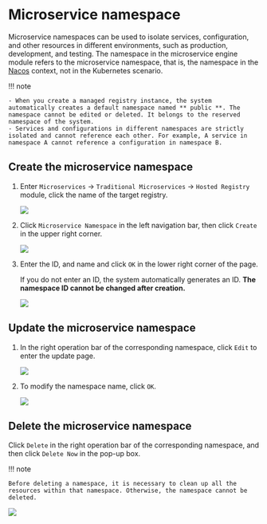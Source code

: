 # Microservice namespace

Microservice namespaces can be used to isolate services, configuration, and other resources in different environments, such as production, development, and testing. The namespace in the microservice engine module refers to the microservice namespace, that is, the namespace in the [Nacos](https://nacos.io/docs/what-is-nacos.html) context, not in the Kubernetes scenario.

!!! note

    - When you create a managed registry instance, the system automatically creates a default namespace named ** public **. The namespace cannot be edited or deleted. It belongs to the reserved namespace of the system.
    - Services and configurations in different namespaces are strictly isolated and cannot reference each other. For example, A service in namespace A cannot reference a configuration in namespace B.

## Create the microservice namespace

1. Enter `Microservices` -> `Traditional Microservices` -> `Hosted Registry` module, click the name of the target registry.

    ![](https://docs.daocloud.io/daocloud-docs-images/docs/en/docs/skoala/images/ns-1.png)

2. Click `Microservice Namespace` in the left navigation bar, then click `Create` in the upper right corner.

    ![](https://docs.daocloud.io/daocloud-docs-images/docs/en/docs/skoala/images/create-ns-1.png)

3. Enter the ID, and name and click `OK` in the lower right corner of the page.

    If you do not enter an ID, the system automatically generates an ID.
    **The namespace ID cannot be changed after creation.**

    ![](https://docs.daocloud.io/daocloud-docs-images/docs/en/docs/skoala/images/create-ns-2.png)

## Update the microservice namespace

1. In the right operation bar of the corresponding namespace, click `Edit` to enter the update page.

    ![](https://docs.daocloud.io/daocloud-docs-images/docs/en/docs/skoala/images/update-ns-1.png)

2. To modify the namespace name, click `OK`.

    ![](https://docs.daocloud.io/daocloud-docs-images/docs/en/docs/skoala/images/update-ns-2.png)

## Delete the microservice namespace

Click `Delete` in the right operation bar of the corresponding namespace, and then click `Delete Now` in the pop-up box.

!!! note

    Before deleting a namespace, it is necessary to clean up all the resources within that namespace. Otherwise, the namespace cannot be deleted.

![](https://docs.daocloud.io/daocloud-docs-images/docs/en/docs/skoala/images/delete-ns-1.png)

